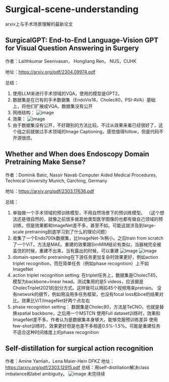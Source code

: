 # Surgical-scene-understanding
arxiv上与手术场景理解的最新论文


## SurgicalGPT: End-to-End Language-Vision GPT for Visual Question Answering in Surgery
作者：Lalithkumar Seenivasan， Hongliang Ren。 NUS，CUHK

地址：https://arxiv.org/pdf/2304.09974.pdf

总结：
1. 使用LLM来进行手术领域的VQA，使用的模型是GPT2。
2. 数据集是在已有的手术数据集（EndoVis18，Cholec80，PSI-AVA）基础上，将他们扩展成VQA。数据集没有公开
3. 网络结构：
![image](https://user-images.githubusercontent.com/109274751/234734939-79cac6ce-3a53-4322-b644-dd61b0d8a7bb.png)
4. 效果：
![image](https://user-images.githubusercontent.com/109274751/234735009-2aaaba72-5b05-4f16-bf3e-970fb0b9b71f.png)
5. 由于数据集没有公开，不好跟别的方法比较。不过从效果来看已经很好了，这个组之前就做过手术领域的Image Captioning，感觉值得follow，但是代码不开源很烦。


## Whether and When does Endoscopy Domain Pretraining Make Sense?
作者：Dominik Batic, Nassir Navab  Computer Aided Medical Procedures, Technical University Munich, Garching, Germany

地址：https://arxiv.org/pdf/2303.17636.pdf

总结：
1. 单独做一个手术领域的预训练模型，不用自然场景下的预训练模型。
（这个想法还是很自然的，就像之前很多做其他类型医学图像的也都有做自己领域的预训练，但是效果都和ImageNet差不多，甚至不如。可能这就涉及到large-scale pretraining到底学习到了什么的理论问题）
2. 收集了一个Endo700k数据集，比ImageNet-1k稍小。之后train from scratch 了一个ViT。方法是MAE。重建的效果跟SimMIM结论有类似，当器械完全被盖住的时候，重建不出来，当有露出的时候，可以重建
![image](https://user-images.githubusercontent.com/109274751/234739627-6b0bb625-2c4f-40e8-a238-074560a5cffa.png)
![image](https://user-images.githubusercontent.com/109274751/234739667-abb7fdb6-210d-478e-b57a-920cf8576282.png)
3. domain-specific pretraining在下游任务更加复杂时效果更好，例如action triplet recognition，而在简单任务（例如phase recognition）上不如ImageNet
4. action triplet recognition setting: 
在triplet任务上，数据集是CholecT45，模型为backbone+linear head。测试集用的是5 videos，应该据是CholecTriplet2021的划分方式。这样做可以用前45个视频用来pretrain。
没有network的细节，例如用没用多任务框架，也没有focal loss和bce的结果对比。效果比ViT/ImageNet好两个点左右
5. phase recognition setting：
数据集是Cholec80，方法是TeCNO，也就是替换spatial backbone，之后用一个MSTCN
使用Full dataset训练时，效果和ImageNet差不多。作者认为是数据集本身够大，能够克服预训练差异
使用few-shot训练时，效果更好但是也差不多相差0.5%-1.5%。可能是重建任务不适合这种时间维度上的phase recognition


## Self-distillation for surgical action recognition
作者：Amine Yamlah，Lena Maier-Hein DFKZ
地址：https://arxiv.org/pdf/2303.12915.pdf
总结：用self-distillation解决class imbalance和label ambiguity。
![image](https://user-images.githubusercontent.com/109274751/234743898-d8b09ee4-7487-4072-a184-76202a5d1178.png)
未完待续
